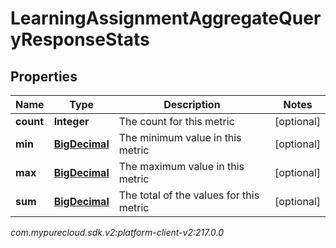 # LearningAssignmentAggregateQueryResponseStats


## Properties

| Name | Type | Description | Notes |
| ------------ | ------------- | ------------- | ------------- |
| **count** | **Integer** | The count for this metric |  [optional] |
| **min** | [**BigDecimal**](BigDecimal) | The minimum value in this metric |  [optional] |
| **max** | [**BigDecimal**](BigDecimal) | The maximum value in this metric |  [optional] |
| **sum** | [**BigDecimal**](BigDecimal) | The total of the values for this metric |  [optional] |




_com.mypurecloud.sdk.v2:platform-client-v2:217.0.0_
